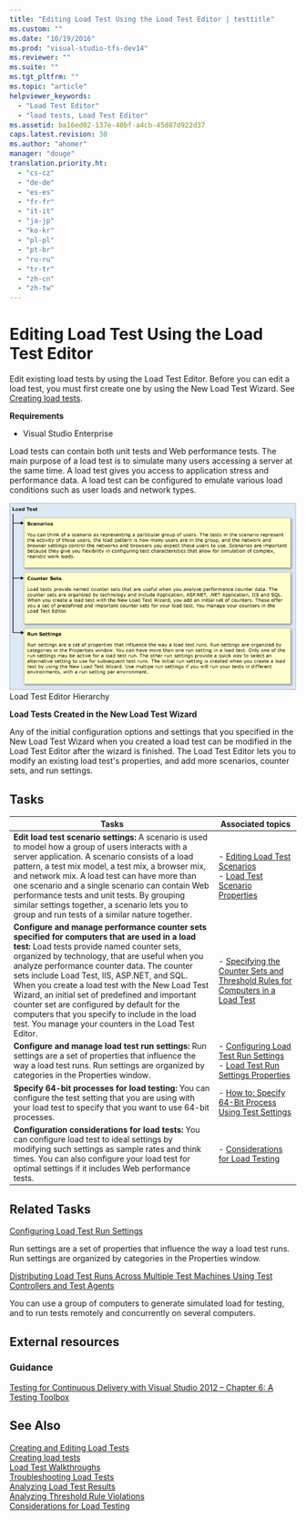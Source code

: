 ```yaml
---
title: "Editing Load Test Using the Load Test Editor | testtitle"
ms.custom: ""
ms.date: "10/19/2016"
ms.prod: "visual-studio-tfs-dev14"
ms.reviewer: ""
ms.suite: ""
ms.tgt_pltfrm: ""
ms.topic: "article"
helpviewer_keywords: 
  - "Load Test Editor"
  - "load tests, Load Test Editor"
ms.assetid: ba16ed02-137e-40bf-a4cb-45d87d922d37
caps.latest.revision: 30
ms.author: "ahomer"
manager: "douge"
translation.priority.ht: 
  - "cs-cz"
  - "de-de"
  - "es-es"
  - "fr-fr"
  - "it-it"
  - "ja-jp"
  - "ko-kr"
  - "pl-pl"
  - "pt-br"
  - "ru-ru"
  - "tr-tr"
  - "zh-cn"
  - "zh-tw"
---
```

# Editing Load Test Using the Load Test Editor
Edit existing load tests by using the Load Test Editor. Before you can edit a load test, you must first create one by using the New Load Test Wizard. See [Creating load tests](../test_notintoc/creating-load-tests.md).  
  
 **Requirements**  
  
-   Visual Studio Enterprise  
  
 Load tests can contain both unit tests and Web performance tests. The main purpose of a load test is to simulate many users accessing a server at the same time. A load test gives you access to application stress and performance data. A load test can be configured to emulate various load conditions such as user loads and network types.  
  
 ![Load Test Architecture](../test/media/load_test_editor.png "Load_Test_Editor")  
Load Test Editor Hierarchy  
  
 **Load Tests Created in the New Load Test Wizard**  
  
 Any of the initial configuration options and settings that you specified in the New Load Test Wizard when you created a load test can be modified in the Load Test Editor after the wizard is finished. The Load Test Editor lets you to modify an existing load test's properties, and add more scenarios, counter sets, and run settings.  
  
## Tasks  
  
|Tasks|Associated topics|  
|-----------|-----------------------|  
|**Edit load test scenario settings:** A scenario is used to model how a group of users interacts with a server application. A scenario consists of a load pattern, a test mix model, a test mix, a browser mix, and network mix. A load test can have more than one scenario and a single scenario can contain Web performance tests and unit tests. By grouping similar settings together, a scenario lets you to group and run tests of a similar nature together.|-   [Editing Load Test Scenarios](../test/editing-load-test-scenarios-using-the-load-test-editor.md)<br />-   [Load Test Scenario Properties](../test/load-test-scenario-properties.md)|  
|**Configure and manage performance counter sets specified for computers that are used in a load test:** Load tests provide named counter sets, organized by technology, that are useful when you analyze performance counter data. The counter sets include Load Test, IIS, ASP.NET, and SQL. When you create a load test with the New Load Test Wizard, an initial set of predefined and important counter set are configured by default for the computers that you specify to include in the load test. You manage your counters in the Load Test Editor.|-   [Specifying the Counter Sets and Threshold Rules for Computers in a Load Test](../test/specifying-the-counter-sets-and-threshold-rules-for-computers-in-a-load-test.md)|  
|**Configure and manage load test run settings:** Run settings are a set of properties that influence the way a load test runs. Run settings are organized by categories in the Properties window.|-   [Configuring Load Test Run Settings](../test/configuring-load-test-run-settings.md)<br />-   [Load Test Run Settings Properties](../test/load-test-run-settings-properties.md)|  
|**Specify 64-bit processes for load testing:** You can configure the test setting that you are using with your load test to specify that you want to use 64-bit processes.|-   [How to: Specify 64-Bit Process Using Test Settings](../test_notintoc/how-to--specify-64-bit-process-using-test-settings.md)|  
|**Configuration considerations for load tests:** You can configure load test to ideal settings by modifying such settings as sample rates and think times. You can also configure your load test for optimal settings if it includes Web performance tests.|-   [Considerations for Load Testing](http://msdn.microsoft.com/en-us/e2985d15-60a7-4177-93b4-f986c2936337)|  
  
## Related Tasks  
 [Configuring Load Test Run Settings](../test/configuring-load-test-run-settings.md)  
  
 Run settings are a set of properties that influence the way a load test runs. Run settings are organized by categories in the Properties window.  
  
 [Distributing Load Test Runs Across Multiple Test Machines Using Test Controllers and Test Agents](../test/6e67a587-8aad-48cc-a8c0-6d4b399f3731.md)  
  
 You can use a group of computers to generate simulated load for testing, and to run tests remotely and concurrently on several computers.  
  
## External resources  
  
### Guidance  
 [Testing for Continuous Delivery with Visual Studio 2012 – Chapter 6: A Testing Toolbox](http://go.microsoft.com/fwlink/?LinkID=255203)  
  
## See Also  
 [Creating and Editing Load Tests](http://msdn.microsoft.com/en-us/e2985d15-60a7-4177-93b4-f986c2936337)   
 [Creating load tests](../test_notintoc/creating-load-tests.md)   
 [Load Test Walkthroughs](http://msdn.microsoft.com/en-us/21c5ebd2-cd1e-4aed-a112-1027b4ee4fbf)   
 [Troubleshooting Load Tests](../test_notintoc/troubleshooting-load-tests.md)   
 [Analyzing Load Test Results](../test/analyzing-load-test-results-using-the-load-test-analyzer.md)   
 [Analyzing Threshold Rule Violations](../test/analyzing-threshold-rule-violations-in-load-tests-using-the-load-test-analyzer.md)   
 [Considerations for Load Testing](http://msdn.microsoft.com/en-us/e2985d15-60a7-4177-93b4-f986c2936337)